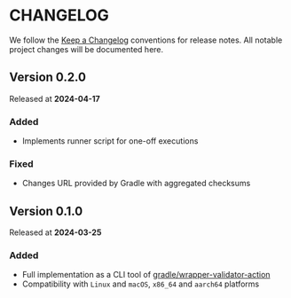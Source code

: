 # CHANGELOG

We follow the [Keep a Changelog](https://keepachangelog.com)
conventions for release notes. All notable project changes will be documented here.

## Version 0.2.0

Released at **2024-04-17**

### Added

- Implements runner script for one-off executions

### Fixed

- Changes URL provided by Gradle with aggregated checksums

## Version 0.1.0

Released at **2024-03-25**

### Added

- Full implementation as a CLI tool of [gradle/wrapper-validator-action](https://github.com/gradle/wrapper-validation-action)
- Compatibility with `Linux` and `macOS`, `x86_64` and `aarch64` platforms
